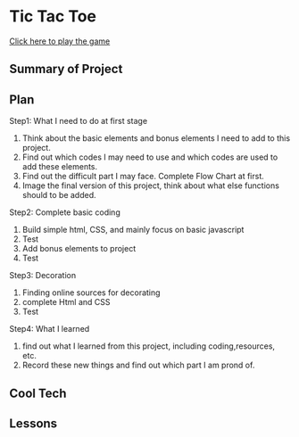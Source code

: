 <h1>Tic Tac Toe</h1>
<a href="https://ciaociaoworld.github.io/tic-tac-toe/">Click here to play the game</a>


<h2>Summary of Project</h2>

<h2>Plan</h2>
Step1: What I need to do at first stage

1. Think about the basic elements and bonus elements I need to add to this project.
2. Find out which codes I may need to use and which codes are used to add these elements.
3. Find out the difficult part I may face. Complete Flow Chart at first.
4. Image the final version of this project, think about what else functions should to be added.

Step2: Complete basic coding

1. Build simple html, CSS, and mainly focus on basic javascript 
2. Test
3. Add bonus elements to project
4. Test

Step3: Decoration

1. Finding online sources for decorating
2. complete Html and CSS
3. Test

Step4: What I learned

1. find out what I learned from this project, including coding,resources, etc.
2. Record these new things and find out which part I am prond of.

<h2>Cool Tech</h2>

<h2>Lessons</h2>
